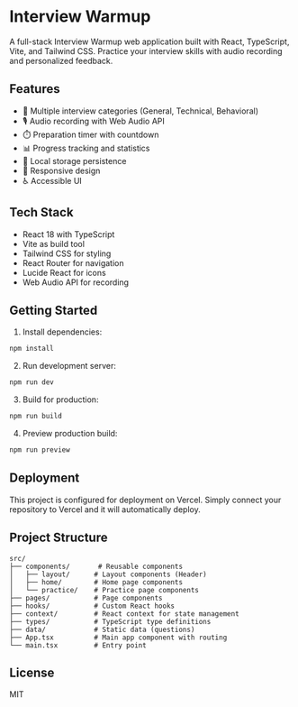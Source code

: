 # Interview Warmup

A full-stack Interview Warmup web application built with React, TypeScript, Vite, and Tailwind CSS. Practice your interview skills with audio recording and personalized feedback.

## Features

- 🎯 Multiple interview categories (General, Technical, Behavioral)
- 🎙️ Audio recording with Web Audio API
- ⏱️ Preparation timer with countdown
- 📊 Progress tracking and statistics
- 💾 Local storage persistence
- 📱 Responsive design
- ♿ Accessible UI

## Tech Stack

- React 18 with TypeScript
- Vite as build tool
- Tailwind CSS for styling
- React Router for navigation
- Lucide React for icons
- Web Audio API for recording

## Getting Started

1. Install dependencies:
```bash
npm install
```

2. Run development server:
```bash
npm run dev
```

3. Build for production:
```bash
npm run build
```

4. Preview production build:
```bash
npm run preview
```

## Deployment

This project is configured for deployment on Vercel. Simply connect your repository to Vercel and it will automatically deploy.

## Project Structure

```
src/
├── components/       # Reusable components
│   ├── layout/      # Layout components (Header)
│   ├── home/        # Home page components
│   └── practice/    # Practice page components
├── pages/           # Page components
├── hooks/           # Custom React hooks
├── context/         # React context for state management
├── types/           # TypeScript type definitions
├── data/            # Static data (questions)
├── App.tsx          # Main app component with routing
└── main.tsx         # Entry point
```

## License

MIT

